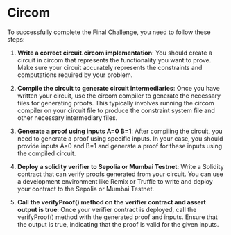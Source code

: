 # Circom

To successfully complete the Final Challenge, you need to follow these steps:

1. **Write a correct circuit.circom implementation**: You should create a circuit in circom that represents the functionality you want to prove. Make sure your circuit accurately represents the constraints and computations required by your problem.

2. **Compile the circuit to generate circuit intermediaries**: Once you have written your circuit, use the circom compiler to generate the necessary files for generating proofs. This typically involves running the circom compiler on your circuit file to produce the constraint system file and other necessary intermediary files.

3. **Generate a proof using inputs A=0 B=1**: After compiling the circuit, you need to generate a proof using specific inputs. In your case, you should provide inputs A=0 and B=1 and generate a proof for these inputs using the compiled circuit.

4. **Deploy a solidity verifier to Sepolia or Mumbai Testnet**: Write a Solidity contract that can verify proofs generated from your circuit. You can use a development environment like Remix or Truffle to write and deploy your contract to the Sepolia or Mumbai Testnet.

5. **Call the verifyProof() method on the verifier contract and assert output is true**: Once your verifier contract is deployed, call the verifyProof() method with the generated proof and inputs. Ensure that the output is true, indicating that the proof is valid for the given inputs.


